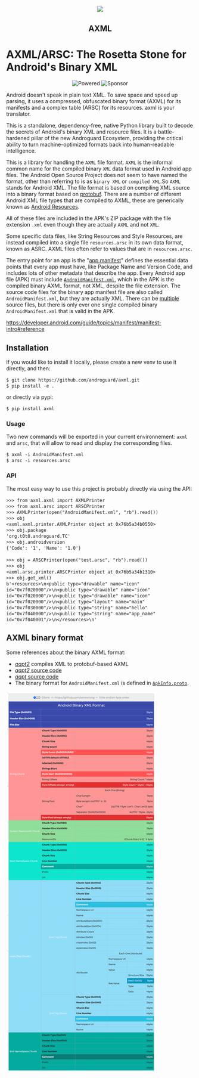 
<p align="center"><img width="120" src="./.github/logo.png"></p>
<h2 align="center">AXML</h2>

# AXML/ARSC: The Rosetta Stone for Android's Binary XML

<div align="center">

![Powered](https://img.shields.io/badge/androguard-green?style=for-the-badge&label=Powered%20by&link=https%3A%2F%2Fgithub.com%2Fandroguard)
![Sponsor](https://img.shields.io/badge/sponsor-nlnet-blue?style=for-the-badge&link=https%3A%2F%2Fnlnet.nl%2F)

</div>

Android doesn't speak in plain text XML. To save space and speed up parsing,
it uses a compressed, obfuscated binary format (AXML) for its manifests and 
a complex table (ARSC) for its resources. axml is your translator.

This is a standalone, dependency-free, native Python library built to decode
the secrets of Android's binary XML and resource files. It is a 
battle-hardened pillar of the new Androguard Ecosystem, providing the critical
 ability to turn machine-optimized formats back into human-readable intelligence.

This is a library for handling the `AXML` file format. `AXML` is the informal
common name for the compiled binary `XML` data format used in Android app files.
The Android Open Source Project does not seem to have named the format, other
than referring to is as `binary XML` or `compiled XML`.So `AXML` stands for
Android XML. The file format is based on compiling XML source into a binary
format based on [protobuf](). There are a number of different Android XML file
types that are compiled to AXML, these are generically known as [Android
Resources](https://developer.android.com/guide/topics/resources/available-resources).

All of these files are included in the APK's ZIP package with the file extension
`.xml` even though they are actually `AXML` and not `XML`.

Some specific data files, like String Resources and Style Resources, are instead
compiled into a single file `resources.arsc` in its own data format, known as
ASRC.  AXML files often refer to values that are in `resources.arsc`.

The entry point for an app is the "[app
manifest](https://developer.android.com/guide/topics/manifest/manifest-element)"
defines the essential data points that every app must have, like Package Name
and Version Code, and includes lots of other metadata that describe the
app. Every Android app file (APK) must include
[`AndroidManifest.xml`](https://developer.android.com/guide/topics/manifest/manifest-intro),
which in the APK is the compiled binary AXML format, not XML, despite the file
extension.  The source code files for the binary app manifest file are also
called `AndroidManifest.xml`, but they are actually XML.  There can be
[multiple](https://developer.android.com/build/manage-manifests) source files,
but there is only ever one single compiled binary `AndroidManifest.xml` that is
valid in the APK.

https://developer.android.com/guide/topics/manifest/manifest-intro#reference


## Installation

If you would like to install it locally, please create a new venv to use it directly, and then:

```
$ git clone https://github.com/androguard/axml.git
$ pip install -e .
```

or directly via pypi:

```
$ pip install axml
```

### Usage

Two new commands will be exported in your current environnement: `axml` and `arsc`, that will allow to read and display
the corresponding files.

```
$ axml -i AndroidManifest.xml
$ arsc -i resources.arsc
```

### API

The most easy way to use this project is probably directly via using the API:

```
>>> from axml.axml import AXMLPrinter
>>> from axml.arsc import ARSCPrinter
>>> AXMLPrinter(open("AndroidManifest.xml", "rb").read())
>>> obj
<axml.axml.printer.AXMLPrinter object at 0x76b5a34b0550>
>>> obj.package
'org.t0t0.androguard.TC'
>>> obj.androidversion
{'Code': '1', 'Name': '1.0'}

>>> obj = ARSCPrinter(open("test.arsc", "rb").read())
>>> obj
<axml.arsc.printer.ARSCPrinter object at 0x76b5a34b1310>
>>> obj.get_xml()
b'<resources>\n<public type="drawable" name="icon" id="0x7f020000"/>\n<public type="drawable" name="icon" id="0x7f020000"/>\n<public type="drawable" name="icon" id="0x7f020000"/>\n<public type="layout" name="main" id="0x7f030000"/>\n<public type="string" name="hello" id="0x7f040000"/>\n<public type="string" name="app_name" id="0x7f040001"/>\n</resources>\n'
```

## AXML binary format

Some references about the binary AXML format:

* [_aapt2_](https://developer.android.com/tools/aapt2) compiles XML to protobuf-based AXML
* [_aapt2_ source code](https://android.googlesource.com/platform/frameworks/base/+/master/tools/aapt2)
* [_aapt_ source code](https://android.googlesource.com/platform/frameworks/base/+/master/tools/aapt)
* The binary format for `AndroidManifest.xml` is defined in [`ApkInfo.proto`](https://android.googlesource.com/platform/frameworks/base/+/refs/heads/main/tools/aapt2/ApkInfo.proto).

![Android binary XML](https://raw.githubusercontent.com/senswrong/AndroidBinaryXml/main/AndroidBinaryXml.png)

<!-- back up URL in case the one above goes away
![Android binary XML](https://github.com/user-attachments/assets/6439a13a-5a50-4f32-b106-c70c9fb9acf1)
-->
